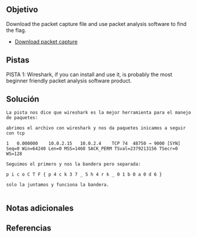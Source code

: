 ## Objetivo
Download the packet capture file and use packet analysis software to find the flag.

- [Download packet capture](https://artifacts.picoctf.net/c/196/network-dump.flag.pcap)
## Pistas
PISTA 1:
Wireshark, if you can install and use it, is probably the most beginner friendly packet analysis software product.

## Solución

```
La pista nos dice que wireshark es la mejor herramienta para el manejo de paquetes:

abrimos el archivo con wireshark y nos da paquetes inicamos a seguir con tcp

1	0.000000	10.0.2.15	10.0.2.4	TCP	74	48750 → 9000 [SYN] Seq=0 Win=64240 Len=0 MSS=1460 SACK_PERM TSval=2379213156 TSecr=0 WS=128

Seguimos el primero y nos la bandera pero separada:

p i c o C T F { p 4 c k 3 7 _ 5 h 4 r k _ 0 1 b 0 a 0 d 6 }

solo la juntamos y funciona la bandera.


```

## Notas adicionales

## Referencias
